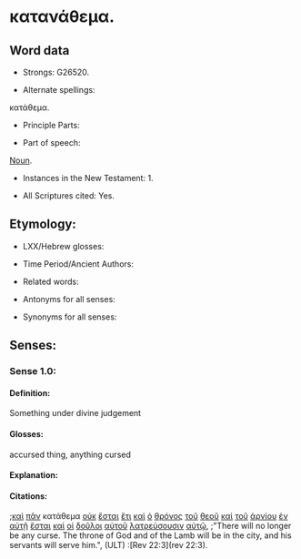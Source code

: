 # κατανάθεμα.

<!-- Status: S2=Needs2ndReview -->
<!-- Lexica used for edits: BDAG, FFM, LN, BN, A-S -->

## Word data

* Strongs: G26520.


* Alternate spellings:

κατάθεμα.

* Principle Parts: 

* Part of speech: 

[Noun](http://ugg.readthedocs.io/en/latest/noun.html).

* Instances in the New Testament: 1.

* All Scriptures cited: Yes.

## Etymology: 

* LXX/Hebrew glosses: 

* Time Period/Ancient Authors: 

* Related words: 

* Antonyms for all senses:

* Synonyms for all senses: 

## Senses:

### Sense 1.0:

#### Definition: 

Something under divine judgement 

#### Glosses:

accursed thing, anything cursed


#### Explanation:

#### Citations:

;[καὶ](../G25320/01.md) [πᾶν](../G39560/01.md) κατάθεμα [οὐκ](../G37560/01.md) [ἔσται](../G99999/01.md) [ἔτι](../G20890/01.md) [καὶ](../G25320/01.md) [ὁ](../G35880/01.md) [θρόνος](../G23620/01.md) [τοῦ](../G35880/01.md) [θεοῦ](../G23160/01.md) [καὶ](../G25320/01.md) [τοῦ](../G35880/01.md) [ἀρνίου](../G07210/01.md) [ἐν](../G17220/01.md) [αὐτῇ](../G08460/01.md) [ἔσται](../G99999/01.md) [καὶ](../G25320/01.md) [οἱ](../G35880/01.md) [δοῦλοι](../G14010/01.md) [αὐτοῦ](../G08460/01.md) [λατρεύσουσιν](../G30000/01.md) [αὐτῷ](../G08460/01.md), 
;"There will no longer be any curse. The throne of God and of the Lamb will be in the city, and his servants will serve him.",  (ULT)
:[Rev 22:3](rev 22:3).
